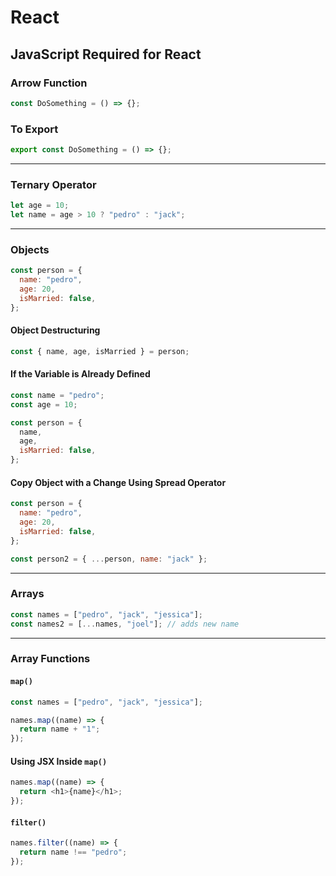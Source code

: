# React

## JavaScript Required for React

### Arrow Function

```js
const DoSomething = () => {};
```

### To Export

```js
export const DoSomething = () => {};
```

---

### Ternary Operator

```js
let age = 10;
let name = age > 10 ? "pedro" : "jack";
```

---

### Objects

```js
const person = {
  name: "pedro",
  age: 20,
  isMarried: false,
};
```

#### Object Destructuring

```js
const { name, age, isMarried } = person;
```

#### If the Variable is Already Defined

```js
const name = "pedro";
const age = 10;

const person = {
  name,
  age,
  isMarried: false,
};
```

#### Copy Object with a Change Using Spread Operator

```js
const person = {
  name: "pedro",
  age: 20,
  isMarried: false,
};

const person2 = { ...person, name: "jack" };
```

---

### Arrays

```js
const names = ["pedro", "jack", "jessica"];
const names2 = [...names, "joel"]; // adds new name
```

---

### Array Functions

#### `map()`

```js
const names = ["pedro", "jack", "jessica"];

names.map((name) => {
  return name + "1";
});
```

#### Using JSX Inside `map()`

```js
names.map((name) => {
  return <h1>{name}</h1>;
});
```

#### `filter()`

```js
names.filter((name) => {
  return name !== "pedro";
});
```
